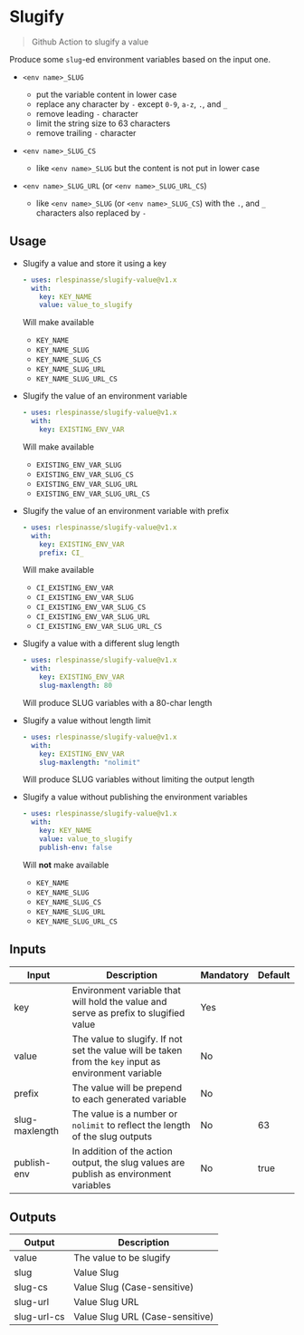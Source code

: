 # Slugify

> Github Action to slugify a value

Produce some `slug`-ed environment variables based on the input one.

- `<env name>_SLUG`

  - put the variable content in lower case
  - replace any character by `-` except `0-9`, `a-z`, `.`, and `_`
  - remove leading `-` character
  - limit the string size to 63 characters
  - remove trailing `-` character

- `<env name>_SLUG_CS`

  - like `<env name>_SLUG` but the content is not put in lower case

- `<env name>_SLUG_URL` (or `<env name>_SLUG_URL_CS`)

  - like `<env name>_SLUG` (or `<env name>_SLUG_CS`) with the `.`, and `_` characters also replaced by `-`

## Usage

- Slugify a value and store it using a key

  ```yaml
  - uses: rlespinasse/slugify-value@v1.x
    with:
      key: KEY_NAME
      value: value_to_slugify
  ```

  Will make available

  - `KEY_NAME`
  - `KEY_NAME_SLUG`
  - `KEY_NAME_SLUG_CS`
  - `KEY_NAME_SLUG_URL`
  - `KEY_NAME_SLUG_URL_CS`

- Slugify the value of an environment variable

  ```yaml
  - uses: rlespinasse/slugify-value@v1.x
    with:
      key: EXISTING_ENV_VAR
  ```

  Will make available

  - `EXISTING_ENV_VAR_SLUG`
  - `EXISTING_ENV_VAR_SLUG_CS`
  - `EXISTING_ENV_VAR_SLUG_URL`
  - `EXISTING_ENV_VAR_SLUG_URL_CS`

- Slugify the value of an environment variable with prefix

  ```yaml
  - uses: rlespinasse/slugify-value@v1.x
    with:
      key: EXISTING_ENV_VAR
      prefix: CI_
  ```

  Will make available

  - `CI_EXISTING_ENV_VAR`
  - `CI_EXISTING_ENV_VAR_SLUG`
  - `CI_EXISTING_ENV_VAR_SLUG_CS`
  - `CI_EXISTING_ENV_VAR_SLUG_URL`
  - `CI_EXISTING_ENV_VAR_SLUG_URL_CS`

- Slugify a value with a different slug length

  ```yaml
  - uses: rlespinasse/slugify-value@v1.x
    with:
      key: EXISTING_ENV_VAR
      slug-maxlength: 80
  ```

  Will produce SLUG variables with a 80-char length

- Slugify a value without length limit

  ```yaml
  - uses: rlespinasse/slugify-value@v1.x
    with:
      key: EXISTING_ENV_VAR
      slug-maxlength: "nolimit"
  ```

  Will produce SLUG variables without limiting the output length

- Slugify a value without publishing the environment variables

  ```yaml
  - uses: rlespinasse/slugify-value@v1.x
    with:
      key: KEY_NAME
      value: value_to_slugify
      publish-env: false
  ```

  Will **not** make available

  - `KEY_NAME`
  - `KEY_NAME_SLUG`
  - `KEY_NAME_SLUG_CS`
  - `KEY_NAME_SLUG_URL`
  - `KEY_NAME_SLUG_URL_CS`

## Inputs

| Input          | Description                                                                                           | Mandatory | Default |
| -------------- | ----------------------------------------------------------------------------------------------------- | --------- | ------- |
| key            | Environment variable that will hold the value and serve as prefix to slugified value                  | Yes       |         |
| value          | The value to slugify. If not set the value will be taken from the `key` input as environment variable | No        |         |
| prefix         | The value will be prepend to each generated variable                                                  | No        |         |
| slug-maxlength | The value is a number or `nolimit` to reflect the length of the slug outputs                          | No        | 63      |
| publish-env    | In addition of the action output, the slug values are publish as environment variables                | No        | true    |

## Outputs

| Output      | Description                     |
| ----------- | ------------------------------- |
| value       | The value to be slugify         |
| slug        | Value Slug                      |
| slug-cs     | Value Slug (Case-sensitive)     |
| slug-url    | Value Slug URL                  |
| slug-url-cs | Value Slug URL (Case-sensitive) |
